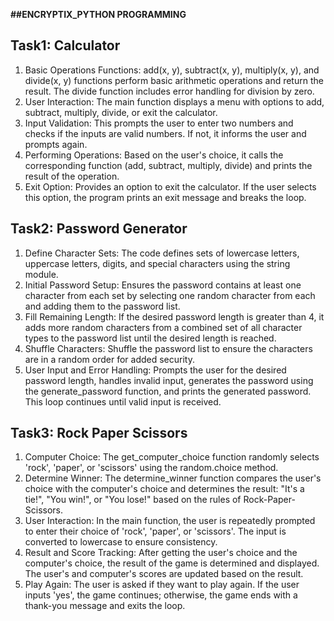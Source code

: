 **##ENCRYPTIX_PYTHON PROGRAMMING**
## Task1: Calculator
1. Basic Operations Functions: add(x, y), subtract(x, y), multiply(x, y), and divide(x, y) functions perform basic arithmetic operations and return the result. The divide function includes error handling for division by zero.
2. User Interaction: The main function displays a menu with options to add, subtract, multiply, divide, or exit the calculator.
3. Input Validation: This prompts the user to enter two numbers and checks if the inputs are valid numbers. If not, it informs the user and prompts again.
4. Performing Operations: Based on the user's choice, it calls the corresponding function (add, subtract, multiply, divide) and prints the result of the operation.
5. Exit Option: Provides an option to exit the calculator. If the user selects this option, the program prints an exit message and breaks the loop.

## Task2: Password Generator
1. Define Character Sets: The code defines sets of lowercase letters, uppercase letters, digits, and special characters using the string module.
2. Initial Password Setup: Ensures the password contains at least one character from each set by selecting one random character from each and adding them to the password list.
3. Fill Remaining Length: If the desired password length is greater than 4, it adds more random characters from a combined set of all character types to the password list until the desired length is reached.
4. Shuffle Characters: Shuffle the password list to ensure the characters are in a random order for added security.
5. User Input and Error Handling: Prompts the user for the desired password length, handles invalid input, generates the password using the generate_password function, and prints the generated password. This loop continues until valid input is received.

## Task3: Rock Paper Scissors
1. Computer Choice: The get_computer_choice function randomly selects 'rock', 'paper', or 'scissors' using the random.choice method.
2. Determine Winner: The determine_winner function compares the user's choice with the computer's choice and determines the result: "It's a tie!", "You win!", or "You lose!" based on the rules of Rock-Paper-Scissors.
3. User Interaction: In the main function, the user is repeatedly prompted to enter their choice of 'rock', 'paper', or 'scissors'. The input is converted to lowercase to ensure consistency.
4. Result and Score Tracking: After getting the user's choice and the computer's choice, the result of the game is determined and displayed. The user's and computer's scores are updated based on the result.
5. Play Again: The user is asked if they want to play again. If the user inputs 'yes', the game continues; otherwise, the game ends with a thank-you message and exits the loop.
